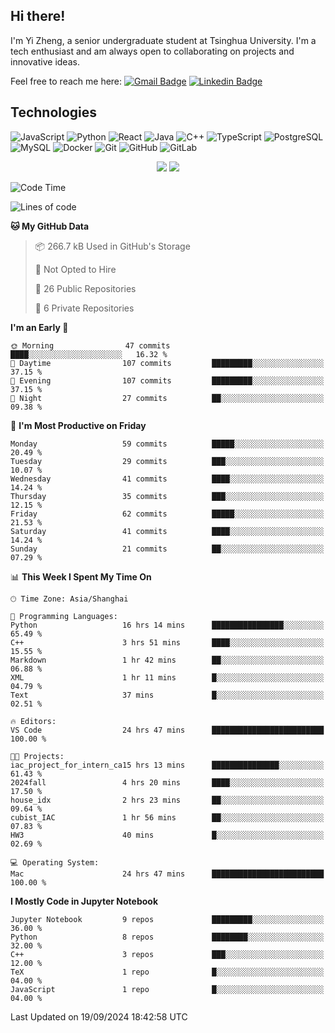 ## Hi there!

I'm Yi Zheng, a senior undergraduate student at Tsinghua University. I'm a tech enthusiast and am always open to collaborating on projects and innovative ideas.

Feel free to reach me here: [![Gmail Badge](https://img.shields.io/badge/-zhengyi20thu@gmail.com-c14438?style=flat-square&logo=Gmail&logoColor=white&link=mailto:zhengyi20thu@gmail.com)](mailto:zhengyi20thu@gmail.com)
[![Linkedin Badge](https://img.shields.io/badge/-yizheng20-blue?style=flat-square&logo=Linkedin&logoColor=white&link=https://www.linkedin.com/in/yizheng20/)](https://www.linkedin.com/in/yi-zheng-mfe/)

## Technologies

![JavaScript](https://img.shields.io/badge/-JavaScript-black?style=flat-square&logo=javascript)
![Python](https://img.shields.io/badge/-Python-black?style=flat-square&logo=Python)
![React](https://img.shields.io/badge/-React-black?style=flat-square&logo=react)
![Java](https://img.shields.io/badge/-java-E34A86?style=flat-square&logo=java)
![C++](https://img.shields.io/badge/-C++-00599C?style=flat-square&logo=c)
![TypeScript](https://img.shields.io/badge/-TypeScript-007ACC?style=flat-square&logo=typescript)
![PostgreSQL](https://img.shields.io/badge/-PostgreSQL-336791?style=flat-square&logo=postgresql)
![MySQL](https://img.shields.io/badge/-MySQL-black?style=flat-square&logo=mysql)
![Docker](https://img.shields.io/badge/-Docker-black?style=flat-square&logo=docker)
![Git](https://img.shields.io/badge/-Git-black?style=flat-square&logo=git)
![GitHub](https://img.shields.io/badge/-GitHub-181717?style=flat-square&logo=github)
![GitLab](https://img.shields.io/badge/-GitLab-FCA121?style=flat-square&logo=gitlab)

<p align="center">
    <img src = "https://github-readme-stats.vercel.app/api?username=Zheng-Yi-git&show_icons=true&theme=yeblu&hide_border=true&count_private=true">
    <img src = "https://github-readme-stats.vercel.app/api/top-langs/?username=Zheng-Yi-git&hide=html,css&theme=yeblu&layout=compact&hide_border=true&count_private=true&langs_count=8">
</p>

<!--START_SECTION:waka-->
![Code Time](http://img.shields.io/badge/Code%20Time-1%2C087%20hrs%2046%20mins-blue)

![Lines of code](https://img.shields.io/badge/From%20Hello%20World%20I%27ve%20Written-2.7%20million%20lines%20of%20code-blue)

**🐱 My GitHub Data** 

> 📦 266.7 kB Used in GitHub's Storage 
 > 
> 🚫 Not Opted to Hire
 > 
> 📜 26 Public Repositories 
 > 
> 🔑 6 Private Repositories 
 > 
**I'm an Early 🐤** 

```text
🌞 Morning                47 commits          ████░░░░░░░░░░░░░░░░░░░░░   16.32 % 
🌆 Daytime                107 commits         █████████░░░░░░░░░░░░░░░░   37.15 % 
🌃 Evening                107 commits         █████████░░░░░░░░░░░░░░░░   37.15 % 
🌙 Night                  27 commits          ██░░░░░░░░░░░░░░░░░░░░░░░   09.38 % 
```
📅 **I'm Most Productive on Friday** 

```text
Monday                   59 commits          █████░░░░░░░░░░░░░░░░░░░░   20.49 % 
Tuesday                  29 commits          ███░░░░░░░░░░░░░░░░░░░░░░   10.07 % 
Wednesday                41 commits          ████░░░░░░░░░░░░░░░░░░░░░   14.24 % 
Thursday                 35 commits          ███░░░░░░░░░░░░░░░░░░░░░░   12.15 % 
Friday                   62 commits          █████░░░░░░░░░░░░░░░░░░░░   21.53 % 
Saturday                 41 commits          ████░░░░░░░░░░░░░░░░░░░░░   14.24 % 
Sunday                   21 commits          ██░░░░░░░░░░░░░░░░░░░░░░░   07.29 % 
```


📊 **This Week I Spent My Time On** 

```text
🕑︎ Time Zone: Asia/Shanghai

💬 Programming Languages: 
Python                   16 hrs 14 mins      ████████████████░░░░░░░░░   65.49 % 
C++                      3 hrs 51 mins       ████░░░░░░░░░░░░░░░░░░░░░   15.55 % 
Markdown                 1 hr 42 mins        ██░░░░░░░░░░░░░░░░░░░░░░░   06.88 % 
XML                      1 hr 11 mins        █░░░░░░░░░░░░░░░░░░░░░░░░   04.79 % 
Text                     37 mins             █░░░░░░░░░░░░░░░░░░░░░░░░   02.51 % 

🔥 Editors: 
VS Code                  24 hrs 47 mins      █████████████████████████   100.00 % 

🐱‍💻 Projects: 
iac_project_for_intern_ca15 hrs 13 mins      ███████████████░░░░░░░░░░   61.43 % 
2024fall                 4 hrs 20 mins       ████░░░░░░░░░░░░░░░░░░░░░   17.50 % 
house_idx                2 hrs 23 mins       ██░░░░░░░░░░░░░░░░░░░░░░░   09.64 % 
cubist_IAC               1 hr 56 mins        ██░░░░░░░░░░░░░░░░░░░░░░░   07.83 % 
HW3                      40 mins             █░░░░░░░░░░░░░░░░░░░░░░░░   02.69 % 

💻 Operating System: 
Mac                      24 hrs 47 mins      █████████████████████████   100.00 % 
```

**I Mostly Code in Jupyter Notebook** 

```text
Jupyter Notebook         9 repos             █████████░░░░░░░░░░░░░░░░   36.00 % 
Python                   8 repos             ████████░░░░░░░░░░░░░░░░░   32.00 % 
C++                      3 repos             ███░░░░░░░░░░░░░░░░░░░░░░   12.00 % 
TeX                      1 repo              █░░░░░░░░░░░░░░░░░░░░░░░░   04.00 % 
JavaScript               1 repo              █░░░░░░░░░░░░░░░░░░░░░░░░   04.00 % 
```




 Last Updated on 19/09/2024 18:42:58 UTC
<!--END_SECTION:waka-->
